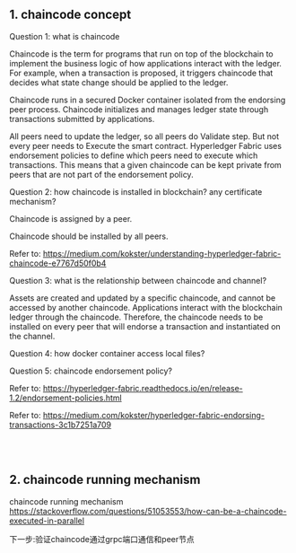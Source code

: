 ## 1. chaincode concept

Question 1: what is chaincode

Chaincode is the term for programs that run on top of the blockchain to implement the business logic of how applications interact with the ledger. For example, when a transaction is proposed, it triggers chaincode that decides what state change should be applied to the ledger.

Chaincode runs in a secured Docker container isolated from the endorsing peer process. Chaincode initializes and manages ledger state through transactions submitted by applications.

All peers need to update the ledger, so all peers do Validate step. But not every peer needs to Execute the smart contract. Hyperledger Fabric uses endorsement policies to define which peers need to execute which transactions. This means that a given chaincode can be kept private from peers that are not part of the endorsement policy.


Question 2: how chaincode is installed in blockchain? any certificate mechanism?

Chaincode is assigned by a peer.

Chaincode should be installed by all peers.

Refer to: https://medium.com/kokster/understanding-hyperledger-fabric-chaincode-e7767d50f0b4



Question 3: what is the relationship between chaincode and channel?

Assets are created and updated by a specific chaincode, and cannot be accessed by another chaincode. Applications interact with the blockchain ledger through the chaincode. Therefore, the chaincode needs to be installed on every peer that will endorse a transaction and instantiated on the channel.


Question 4: how docker container access local files?


Question 5: chaincode endorsement policy?

Refer to: https://hyperledger-fabric.readthedocs.io/en/release-1.2/endorsement-policies.html

Refer to: https://medium.com/kokster/hyperledger-fabric-endorsing-transactions-3c1b7251a709



<br />
<br />



## 2. chaincode running mechanism

chaincode running mechanism
https://stackoverflow.com/questions/51053553/how-can-be-a-chaincode-executed-in-parallel

下一步:验证chaincode通过grpc端口通信和peer节点



